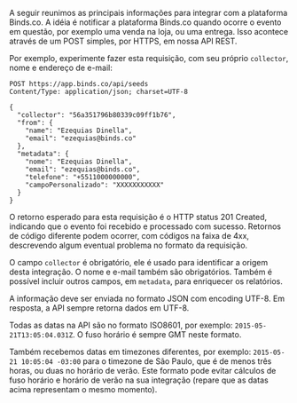 A seguir reunimos as principais informações para integrar com a plataforma Binds.co.
A idéia é notificar a plataforma Binds.co quando ocorre o evento em questão, por exemplo uma venda na loja, ou uma entrega. Isso acontece através de um POST simples, por HTTPS, em nossa API REST.

Por exemplo, experimente fazer esta requisição, com seu próprio `collector`, nome e endereço de e-mail:

```
POST https://app.binds.co/api/seeds
Content/Type: application/json; charset=UTF-8
```
```
{
  "collector": "56a351796b80339c09ff1b76",
  "from": {
    "name": "Ezequias Dinella",
    "email": "ezequias@binds.co"
  },
  "metadata": {
    "nome": "Ezequias Dinella",
    "email": "ezequias@binds.co",
    "telefone": "+5511000000000",
    "campoPersonalizado": "XXXXXXXXXXX"
  }
}
```

O retorno esperado para esta requisição é o HTTP status 201 Created, indicando que o evento foi recebido e processado com sucesso. Retornos de código diferente podem ocorrer, com códigos na faixa de 4xx, descrevendo algum eventual problema no formato da requisição.

O campo `collector` é obrigatório, ele é usado para identificar a origem desta integração. O nome e e-mail também são obrigatórios. Também é possível incluir outros campos, em `metadata`, para enriquecer os relatórios.

A informação deve ser enviada no formato JSON com encoding UTF-8. Em resposta, a API sempre retorna dados em UTF-8.

Todas as datas na API são no formato ISO8601, por exemplo:  `2015-05-21T13:05:04.031Z`. O fuso horário é sempre GMT neste formato.

Também recebemos datas em timezones diferentes, por exemplo: `2015-05-21 10:05:04 -03:00` para o timezone de São Paulo, que é de menos três horas, ou duas no horário de verão.
Este formato pode evitar cálculos de fuso horário e horário de verão na sua integração (repare que as datas acima representam o mesmo momento).
